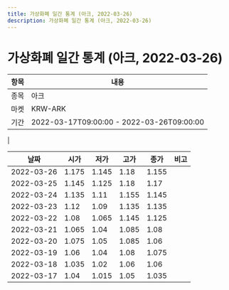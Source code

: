 ```yaml
---
title: 가상화폐 일간 통계 (아크, 2022-03-26)
description: 가상화폐 일간 통계 (아크, 2022-03-26)
---
```


가상화폐 일간 통계 (아크, 2022-03-26)
===

|항목|내용|
|--|--|
|종목|아크|
|마켓|KRW-ARK|\i|종류|일 단위 캔들|
|기간|2022-03-17T09:00:00 - 2022-03-26T09:00:00
|

|날짜|시가|저가|고가|종가|비고|
|--|--|--|--|--|--|
|2022-03-26|1.175|1.145|1.18|1.155|    |
|2022-03-25|1.145|1.125|1.18|1.17|    |
|2022-03-24|1.135|1.11|1.155|1.145|    |
|2022-03-23|1.12|1.09|1.135|1.135|    |
|2022-03-22|1.08|1.065|1.145|1.125|    |
|2022-03-21|1.065|1.04|1.085|1.08|    |
|2022-03-20|1.075|1.05|1.085|1.06|    |
|2022-03-19|1.06|1.04|1.08|1.075|    |
|2022-03-18|1.035|1.02|1.06|1.06|    |
|2022-03-17|1.04|1.015|1.05|1.035|    |
